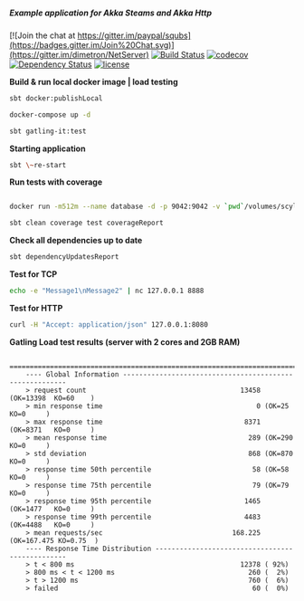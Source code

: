 ##### Example application for Akka Steams and Akka Http

[![Join the chat at https://gitter.im/paypal/squbs](https://badges.gitter.im/Join%20Chat.svg)](https://gitter.im/dimetron/NetServer)
[![Build Status](https://travis-ci.org/dimetron/NetServer.svg?branch=master)](https://travis-ci.org/dimetron/NetServer)
[![codecov](https://codecov.io/gh/dimetron/NetServer/branch/master/graph/badge.svg)](https://codecov.io/gh/dimetron/NetServer)
[![Dependency Status](https://www.versioneye.com/user/projects/5882b7a2452b830054c173cf/badge.svg?style=flat-square)](https://www.versioneye.com/user/projects/5882b7a2452b830054c173cf)
[![license](https://img.shields.io/github/license/mashape/apistatus.svg)](https://github.com/dimetron/NetServer/blob/master/LICENSE)


**Build & run local docker image | load testing**

```bash
sbt docker:publishLocal

docker-compose up -d

sbt gatling-it:test
```

**Starting application**

```bash
sbt \~re-start
```

**Run tests with coverage**

```bash

docker run -m512m --name database -d -p 9042:9042 -v `pwd`/volumes/scylladb/scylla.yaml:/etc/scylla/scylla.yaml scylladb/scylla

sbt clean coverage test coverageReport
```

**Check all dependencies up to date**

```bash
sbt dependencyUpdatesReport
```

**Test for TCP**

```bash
echo -e "Message1\nMessage2" | nc 127.0.0.1 8888
```

**Test for HTTP**

```bash
curl -H "Accept: application/json" 127.0.0.1:8080
```

**Gatling Load test results (server with 2 cores and 2GB RAM)**

```
    ================================================================================
    ---- Global Information --------------------------------------------------------
    > request count                                      13458 (OK=13398  KO=60    )
    > min response time                                      0 (OK=25     KO=0     )
    > max response time                                   8371 (OK=8371   KO=0     )
    > mean response time                                   289 (OK=290    KO=0     )
    > std deviation                                        868 (OK=870    KO=0     )
    > response time 50th percentile                         58 (OK=58     KO=0     )
    > response time 75th percentile                         79 (OK=79     KO=0     )
    > response time 95th percentile                       1465 (OK=1477   KO=0     )
    > response time 99th percentile                       4483 (OK=4488   KO=0     )
    > mean requests/sec                                168.225 (OK=167.475 KO=0.75  )
    ---- Response Time Distribution ------------------------------------------------
    > t < 800 ms                                         12378 ( 92%)
    > 800 ms < t < 1200 ms                                 260 (  2%)
    > t > 1200 ms                                          760 (  6%)
    > failed                                                60 (  0%)
```